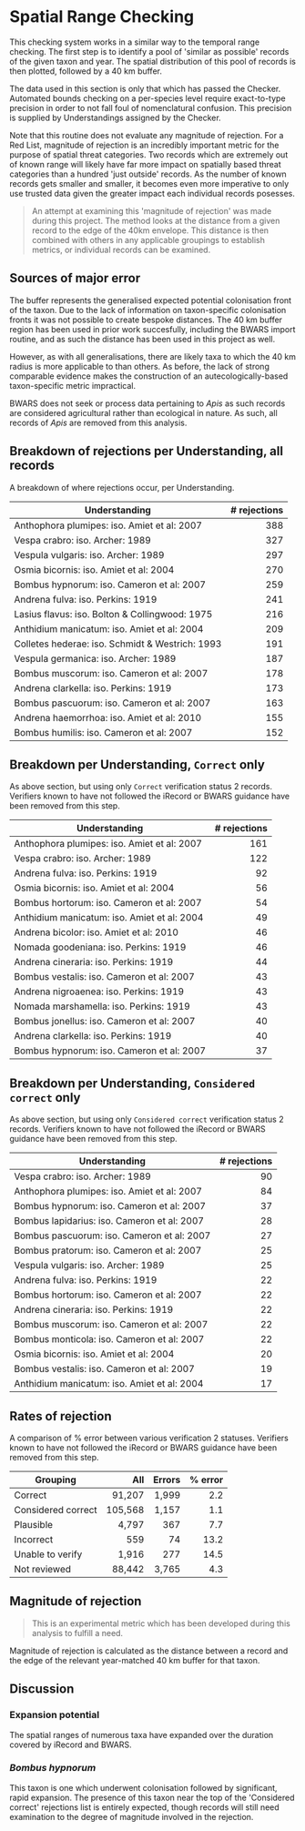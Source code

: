 # Spatial Range Checking
This checking system works in a similar way to the temporal range checking. The first step is to identify a pool of 'similar as possible' records of the given taxon and year. The spatial distribution of this pool of records is then plotted, followed by a 40 km buffer.

The data used in this section is only that which has passed the Checker. Automated bounds checking on a per-species level require exact-to-type precision in order to not fall foul of nomenclatural confusion. This precision is supplied by Understandings assigned by the Checker.

Note that this routine does not evaluate any magnitude of rejection. For a Red List, magnitude of rejection is an incredibly important metric for the purpose of spatial threat categories. Two records which are extremely out of known range will likely have far more impact on spatially based threat categories than a hundred 'just outside' records. As the number of known records gets smaller and smaller, it becomes even more imperative to only use trusted data given the greater impact each individual records posesses.

>An attempt at examining this 'magnitude of rejection' was made during this project. The method looks at the distance from a given record to the edge of the 40km envelope. This distance is then combined with others in any applicable groupings to establish metrics, or individual records can be examined.

## Sources of major error
The buffer represents the generalised expected potential colonisation front of the taxon. Due to the lack of information on taxon-specific colonisation fronts it was not possible to create bespoke distances. The 40 km buffer region has been used in prior work succesfully, including the BWARS import routine, and as such the distance has been used in this project as well.

However, as with all generalisations, there are likely taxa to which the 40 km radius is more applicable to than others. As before, the lack of strong comparable evidence makes the construction of an autecologically-based taxon-specific metric impractical.

BWARS does not seek or process data pertaining to *Apis* as such records are considered agricultural rather than ecological in nature. As such, all records of *Apis* are removed from this analysis.

## Breakdown of rejections per Understanding, all records
A breakdown of where rejections occur, per Understanding.

|Understanding|# rejections|
|---|---:|
|Anthophora plumipes: iso. Amiet et al: 2007|	388
|Vespa crabro: iso. Archer: 1989|	327
|Vespula vulgaris: iso. Archer: 1989|	297
|Osmia bicornis: iso. Amiet et al: 2004|	270
|Bombus hypnorum: iso. Cameron et al: 2007|	259
|Andrena fulva: iso. Perkins: 1919|	241
|Lasius flavus: iso. Bolton & Collingwood: 1975|	216
|Anthidium manicatum: iso. Amiet et al: 2004|	209
|Colletes hederae: iso. Schmidt & Westrich: 1993|	191
|Vespula germanica: iso. Archer: 1989|	187
|Bombus muscorum: iso. Cameron et al: 2007|	178
|Andrena clarkella: iso. Perkins: 1919|	173
|Bombus pascuorum: iso. Cameron et al: 2007|	163
|Andrena haemorrhoa: iso. Amiet et al: 2010|	155
|Bombus humilis: iso. Cameron et al: 2007|	152

## Breakdown per Understanding, `Correct` only
As above section, but using only `Correct` verification status 2 records. Verifiers known to have not followed the iRecord or BWARS guidance have been removed from this step.

|Understanding|# rejections|
|---|---:|
|Anthophora plumipes: iso. Amiet et al: 2007|	161
|Vespa crabro: iso. Archer: 1989|	122
|Andrena fulva: iso. Perkins: 1919|	92
|Osmia bicornis: iso. Amiet et al: 2004|	56
|Bombus hortorum: iso. Cameron et al: 2007|	54
|Anthidium manicatum: iso. Amiet et al: 2004|	49
|Andrena bicolor: iso. Amiet et al: 2010|	46
|Nomada goodeniana: iso. Perkins: 1919|	46
|Andrena cineraria: iso. Perkins: 1919|	44
|Bombus vestalis: iso. Cameron et al: 2007|	43
|Andrena nigroaenea: iso. Perkins: 1919|	43
|Nomada marshamella: iso. Perkins: 1919|	43
|Bombus jonellus: iso. Cameron et al: 2007|	40
|Andrena clarkella: iso. Perkins: 1919|	40
|Bombus hypnorum: iso. Cameron et al: 2007|	37

## Breakdown per Understanding, `Considered correct` only
As above section, but using only `Considered correct` verification status 2 records. Verifiers known to have not followed the iRecord or BWARS guidance have been removed from this step.

|Understanding|# rejections|
|---|---:|
|Vespa crabro: iso. Archer: 1989|	90
|Anthophora plumipes: iso. Amiet et al: 2007|	84
|Bombus hypnorum: iso. Cameron et al: 2007|	37
|Bombus lapidarius: iso. Cameron et al: 2007|	28
|Bombus pascuorum: iso. Cameron et al: 2007|	27
|Bombus pratorum: iso. Cameron et al: 2007|	25
|Vespula vulgaris: iso. Archer: 1989|	25
|Andrena fulva: iso. Perkins: 1919|	22
|Bombus hortorum: iso. Cameron et al: 2007|	22
|Andrena cineraria: iso. Perkins: 1919|	22
|Bombus muscorum: iso. Cameron et al: 2007|	22
|Bombus monticola: iso. Cameron et al: 2007|	22
|Osmia bicornis: iso. Amiet et al: 2004|	20
|Bombus vestalis: iso. Cameron et al: 2007|	19
|Anthidium manicatum: iso. Amiet et al: 2004|	17

## Rates of rejection
A comparison of % error between various verification 2 statuses. Verifiers known to have not followed the iRecord or BWARS guidance have been removed from this step.

|Grouping|All|Errors|% error|
|---|---:|---:|---:|
|Correct|91,207|1,999|2.2
|Considered correct|105,568|1,157|1.1
|Plausible|4,797|367|7.7
|Incorrect|559|74|13.2
|Unable to verify|1,916|277|14.5
|Not reviewed|88,442|3,765|4.3

## Magnitude of rejection
>This is an experimental metric which has been developed during this analysis to fulfill a need.

Magnitude of rejection is calculated as the distance between a record and the edge of the relevant year-matched 40 km buffer for that taxon.

## Discussion
### Expansion potential
The spatial ranges of numerous taxa have expanded over the duration covered by iRecord and BWARS.

### *Bombus hypnorum*
This taxon is one which underwent colonisation followed by significant, rapid expansion. The presence of this taxon near the top of the 'Considered correct' rejections list is entirely expected, though records will still need examination to the degree of magnitude involved in the rejection.